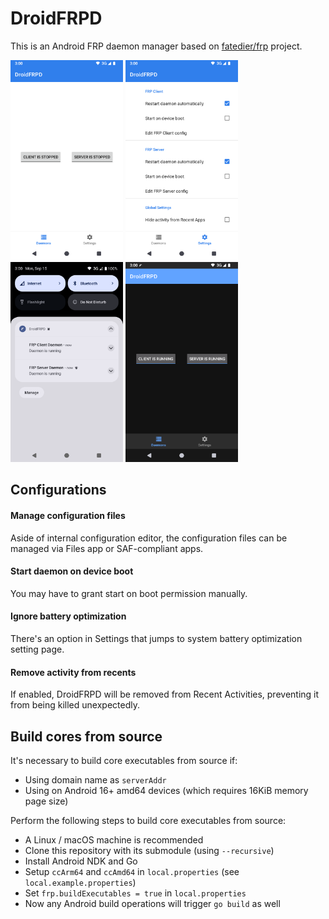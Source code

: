 # DroidFRPD
This is an Android FRP daemon manager based on [fatedier/frp](https://github.com/fatedier/frp) project.

<!--suppress CheckImageSize -->
<img alt="1" src="app/src/main/play/listings/en-US/graphics/phone-screenshots/1.png" width="180" /> <img alt="2" src="app/src/main/play/listings/en-US/graphics/phone-screenshots/2.png" width="180" /> <img alt="3" src="app/src/main/play/listings/en-US/graphics/phone-screenshots/3.png" width="180" /> <img alt="4" src="app/src/main/play/listings/en-US/graphics/phone-screenshots/4.png" width="180" />

## Configurations
#### Manage configuration files
Aside of internal configuration editor, the configuration files can be managed via Files app or SAF-compliant apps.
#### Start daemon on device boot
You may have to grant start on boot permission manually.
#### Ignore battery optimization
There's an option in Settings that jumps to system battery optimization setting page.
#### Remove activity from recents
If enabled, DroidFRPD will be removed from Recent Activities, preventing it from being killed unexpectedly.

## Build cores from source
It's necessary to build core executables from source if:
- Using domain name as `serverAddr`
- Using on Android 16+ amd64 devices (which requires 16KiB memory page size)

Perform the following steps to build core executables from source:
- A Linux / macOS machine is recommended
- Clone this repository with its submodule (using `--recursive`)
- Install Android NDK and Go
- Setup `ccArm64` and `ccAmd64` in `local.properties` (see `local.example.properties`)
- Set `frp.buildExecutables = true` in `local.properties`
- Now any Android build operations will trigger `go build` as well

